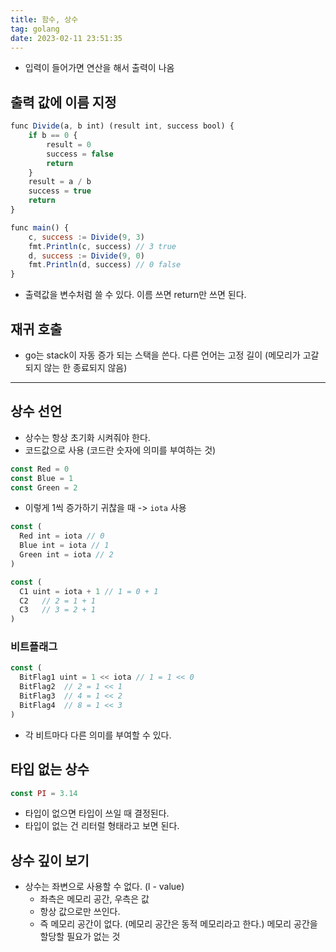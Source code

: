 ```yaml
---
title: 함수, 상수
tag: golang
date: 2023-02-11 23:51:35
---
```


- 입력이 들어가면 연산을 해서 출력이 나옴

## 출력 값에 이름 지정
```js
func Divide(a, b int) (result int, success bool) {
	if b == 0 {
		result = 0
		success = false
		return
	}
	result = a / b
	success = true
	return
}

func main() {
	c, success := Divide(9, 3)
	fmt.Println(c, success) // 3 true
	d, success := Divide(9, 0)
	fmt.Println(d, success) // 0 false
}

```
- 출력값을 변수처럼 쓸 수 있다. 이름 쓰면 return만 쓰면 된다.

## 재귀 호출
- go는 stack이 자동 증가 되는 스택을 쓴다. 다른 언어는 고정 길이 (메모리가 고갈되지 않는 한 종료되지 않음)

---
## 상수 선언
- 상수는 항상 초기화 시켜줘야 한다.
- 코드값으로 사용 (코드란 숫자에 의미를 부여하는 것)

```js
const Red = 0
const Blue = 1
const Green = 2
```
- 이렇게 1씩 증가하기 귀찮을 때 -> `iota` 사용

```js
const (
  Red int = iota // 0
  Blue int = iota // 1
  Green int = iota // 2
)

const (
  C1 uint = iota + 1 // 1 = 0 + 1
  C2   // 2 = 1 + 1
  C3   // 3 = 2 + 1
)
```

### 비트플래그

```js
const (
  BitFlag1 uint = 1 << iota // 1 = 1 << 0
  BitFlag2  // 2 = 1 << 1
  BitFlag3  // 4 = 1 << 2
  BitFlag4  // 8 = 1 << 3
)
```
- 각 비트마다 다른 의미를 부여할 수 있다.

## 타입 없는 상수
```js
const PI = 3.14
```
- 타입이 없으면 타입이 쓰일 때 결정된다.
- 타입이 없는 건 리터럴 형태라고 보면 된다.

## 상수 깊이 보기
- 상수는 좌변으로 사용할 수 없다. (l - value)
  - 좌측은 메모리 공간, 우측은 값
  - 항상 값으로만 쓰인다.
  - 즉 메모리 공간이 없다. (메모리 공간은 동적 메모리라고 한다.) 메모리 공간을 할당할 필요가 없는 것